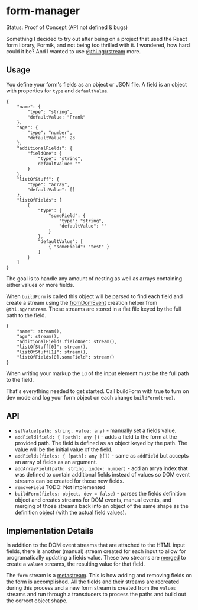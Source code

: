 # form-manager
Status: Proof of Concept (API not defined & bugs)

Something I decided to try out after being on a project that used the React form library, Formik, and not being too thrilled with it. I wondered, how hard could it be? And I wanted to use [@thi.ng/rstream](https://github.com/thi-ng/umbrella/tree/master/packages/rstream) more.

## Usage
You define your form's fields as an object or JSON file. A field is an object with properties for `type` and `defaultValue`.
```
{
    "name": {
        "type": "string",
        "defaultValue: "Frank"
    },
    "age": {
        "type": "number",
        "defaultValue": 23
    },
    "additionalFields": {
        "fieldOne": {
            "type": "string",
            defaultValue: ""
        }
    },
    "listOfStuff": {
        "type": "array",
        "defaultValue": []
    },
    "listOfFields": [
        {
            "type": {
                "someField": {
                    "type": "string",
                    "defaultValue": ""
                }
            },
            "defaultValue": [
                { "someField": "test" }
            ]
        }
    ]
}
```
The goal is to handle any amount of nesting as well as arrays containing either values or more fields.

When `buildForm` is called this object will be parsed to find each field and create a stream using the [fromDomEvent](https://github.com/thi-ng/umbrella/tree/master/packages/rstream#other-stream-creation-helpers) creation helper from `@thi.ng/rstream`. These streams are stored in a flat file keyed by the full path to the field.
```
{
    "name": stream(),
    "age": stream(),
    "additionalFields.fieldOne": stream(),
    "listOfStuff[0]": stream(),
    "listOfStuff[1]": stream(),
    "listOfFields[0].someField": stream()
}
```

When writing your markup the `id` of the input element must be the full path to the field.

That's everything needed to get started. Call buildForm with true to turn on dev mode and log your form object on each change `buildForm(true)`.

## API

- `setValue(path: string, value: any)` - manually set a fields value.
-  `addField(field: { [path]: any })` - adds a field to the form at the provided path. The field is defined as an object keyed by the path. The value will be the initial value of the field.
- `addFields(fields: { [path]: any }[])` - same as `addField` but accepts an array of fields as an argument.
- `addArrayField(path: string, index: number)` - add an arrya index that was defined to contain additional fields instead of values so DOM event streams can be created for those new fields. 
- `removeField` TODO: Not Implemented
- `buildForm(fields: object, dev = false)` - parses the fields definition object and creates streams for DOM events, manual events, and merging of those streams back into an object of the same shape as the definition object (with the actual field values).

## Implementation Details

In addition to the DOM event streams that are attached to the HTML input fields, there is another (manual) stream created for each input to allow for programatically updating a fields value. These two streams are [merged](https://github.com/thi-ng/umbrella/tree/master/packages/rstream#stream-merging) to create a `values` streams, the resulting value for that field. 

The `form` stream is a [metastream](https://github.com/thi-ng/umbrella/tree/master/packages/rstream#meta-streams). This is how adding and removing fields on the form is accomplished. All the fields and their streams are recreated during this process and a new form stream is created from the `values` streams and run through a transducers to process the paths and build out the correct object shape.